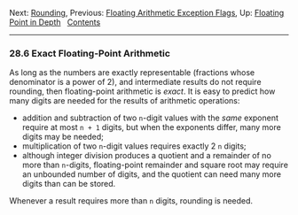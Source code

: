 Next: [Rounding](Rounding.md), Previous: [Floating Arithmetic
Exception Flags](Exception-Flags.md), Up: [Floating Point in
Depth](Floating-Point-in-Depth.md)  
[Contents](index.md#SEC_Contents "Table of contents")  

------------------------------------------------------------------------


### 28.6 Exact Floating-Point Arithmetic 


As long as the numbers are exactly representable (fractions whose
denominator is a power of 2), and intermediate results do not require
rounding, then floating-point arithmetic is *exact*. It is easy to
predict how many digits are needed for the results of arithmetic
operations:

-   addition and subtraction of two `n`-digit values with the
    *same* exponent require at most `n + 1` digits, but when the
    exponents differ, many more digits may be needed;
-   multiplication of two `n`-digit values requires exactly 2
    `n` digits;
-   although integer division produces a quotient and a remainder of no
    more than `n`-digits, floating-point remainder and square
    root may require an unbounded number of digits, and the quotient can
    need many more digits than can be stored.

Whenever a result requires more than `n` digits, rounding is
needed.
